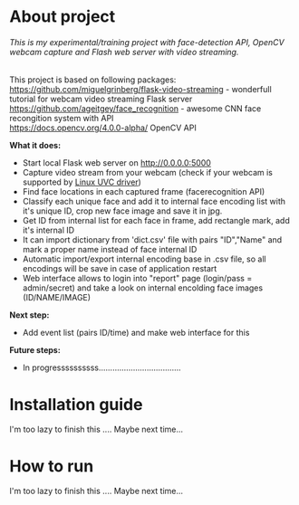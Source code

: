 # About project
###### This is my experimental/training project with face-detection API, OpenCV webcam capture and Flash web server with video streaming. 
This project is based on following packages:  
https://github.com/miguelgrinberg/flask-video-streaming - wonderfull tutorial for webcam video streaming Flask server  
https://github.com/ageitgey/face_recognition - awesome CNN face recongition system with API  
https://docs.opencv.org/4.0.0-alpha/ OpenCV API 

**What it does:**
- Start local Flask web server on http://0.0.0.0:5000
- Capture video stream from your webcam (check if your webcam is supported by [Linux UVC driver](http://www.ideasonboard.org/uvc/#devices))
- Find face locations in each captured frame (facerecognition API)
- Classify each unique face and add it to internal face encoding list with it's unique ID, crop new face image and save it in jpg.
- Get ID from internal list for each face in frame, add rectangle mark, add it's internal ID
- It can import dictionary from 'dict.csv' file with pairs "ID","Name" and mark a proper name instead of face internal ID
- Automatic import/export internal encoding base in .csv file, so all encodings will be save in case of application restart
- Web interface allows to login into "report" page (login/pass = admin/secret) and take a look on internal encolding face images (ID/NAME/IMAGE)

**Next step:**
- Add event list (pairs ID/time) and make web interface for this

**Future steps:**
- In progressssssssss....................................

# Installation guide
I'm too lazy to finish this ....
Maybe next time...
# How to run
I'm too lazy to finish this ....
Maybe next time...
